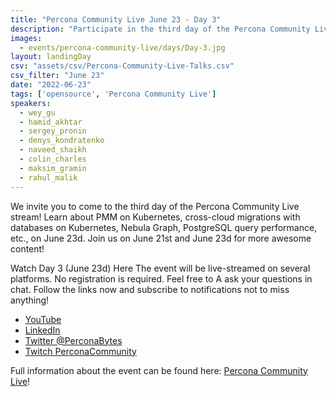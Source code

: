```yaml
---
title: "Percona Community Live June 23 - Day 3"
description: "Participate in the third day of the Percona Community Live stream on June 23d! Learn about PMM on Kubernetes, cross-cloud migrations with databases, Nebula Graph, PostgreSQL query performance, etc."
images:
  - events/percona-community-live/days/Day-3.jpg
layout: landingDay
csv: "assets/csv/Percona-Community-Live-Talks.csv"
csv_filter: "June 23"
date: "2022-06-23"
tags: ['opensource', 'Percona Community Live']
speakers:
  - wey_gu
  - hamid_akhtar
  - sergey_pronin
  - denys_kondratenko
  - naveed_shaikh
  - colin_charles
  - maksim_gramin
  - rahul_malik
---
```


We invite you to come to the third day of the Percona Community Live stream! Learn about PMM on Kubernetes, cross-cloud migrations with databases on Kubernetes, Nebula Graph, PostgreSQL query performance, etc., on June 23d. Join us on June 21st and June 23d for more awesome content!

Watch Day 3 (June 23d) Here
The event will be live-streamed on several platforms. No registration is required. Feel free to A
ask your questions in chat. Follow the links now and subscribe to notifications not to miss anything!

* [YouTube](https://www.youtube.com/watch?v=RXexzG_L47A)
* [LinkedIn](https://www.linkedin.com/video/event/urn:li:ugcPost:6940255935252631552/)
* [Twitter @PerconaBytes](https://twitter.com/PerconaBytes)
* [Twitch PerconaCommunity](https://www.twitch.tv/perconacommunity)

Full information about the event can be found here: [Percona Community Live](/events/percona-community-live-2022/)!



